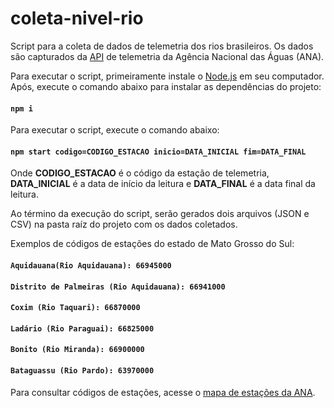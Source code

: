 # coleta-nivel-rio

Script para a coleta de dados de telemetria dos rios brasileiros. Os dados são capturados da [API](http://telemetriaws1.ana.gov.br/ServiceANA.asmx) de telemetria da Agência Nacional das Águas (ANA).

Para executar o script, primeiramente instale o [Node.js](https://nodejs.org/en/) em seu computador. Após, execute o comando abaixo para instalar as dependências do projeto:

#### `npm i`

Para executar o script, execute o comando abaixo:

#### `npm start codigo=CODIGO_ESTACAO inicio=DATA_INICIAL fim=DATA_FINAL`

Onde **CODIGO_ESTACAO** é o código da estação de telemetria, **DATA_INICIAL** é a data de início da leitura e **DATA_FINAL** é a data final da leitura.

Ao término da execução do script, serão gerados dois arquivos (JSON e CSV) na pasta raíz do projeto com os dados coletados.

Exemplos de códigos de estações do estado de Mato Grosso do Sul:

#### `Aquidauana(Rio Aquidauana): 66945000`
#### `Distrito de Palmeiras (Rio Aquidauana): 66941000`
#### `Coxim (Rio Taquari): 66870000`
#### `Ladário (Rio Paraguai): 66825000`
#### `Bonito (Rio Miranda): 66900000`
#### `Bataguassu (Rio Pardo): 63970000`

  
Para consultar códigos de estações, acesse o [mapa de estações da ANA](http://www.snirh.gov.br/hidrotelemetria/Mapa.aspx).